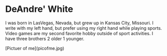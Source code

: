 <!DOCTYPE html>
<html>
<head><title>DeAndre' White</title></head>
<h1>DeAndre' White</h1>
<p>I was born in LasVegas, Nevada, but grew up in Kansas City, Missouri. I write with my left hand, but prefer using my right hand while playing sports. Video games are my second favorite hobby outside of sport activities. I have three brothers 2 older 1 younger.
</p>
<md>[Pictuer of me](picofme.jpg)</md>
</html>


